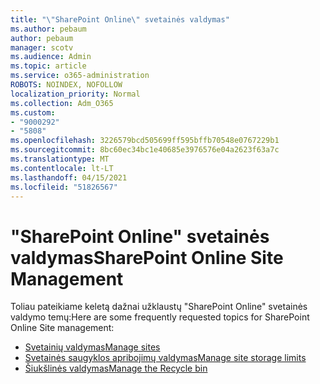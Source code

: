 ```yaml
---
title: "\"SharePoint Online\" svetainės valdymas"
ms.author: pebaum
author: pebaum
manager: scotv
ms.audience: Admin
ms.topic: article
ms.service: o365-administration
ROBOTS: NOINDEX, NOFOLLOW
localization_priority: Normal
ms.collection: Adm_O365
ms.custom:
- "9000292"
- "5808"
ms.openlocfilehash: 3226579bcd505699ff595bffb70548e0767229b1
ms.sourcegitcommit: 8bc60ec34bc1e40685e3976576e04a2623f63a7c
ms.translationtype: MT
ms.contentlocale: lt-LT
ms.lasthandoff: 04/15/2021
ms.locfileid: "51826567"
---
```

# <a name="sharepoint-online-site-management"></a><span data-ttu-id="36aca-102">"SharePoint Online" svetainės valdymas</span><span class="sxs-lookup"><span data-stu-id="36aca-102">SharePoint Online Site Management</span></span>

<span data-ttu-id="36aca-103">Toliau pateikiame keletą dažnai užklaustų "SharePoint Online" svetainės valdymo temų:</span><span class="sxs-lookup"><span data-stu-id="36aca-103">Here are some frequently requested topics for SharePoint Online Site management:</span></span>

- [<span data-ttu-id="36aca-104">Svetainių valdymas</span><span class="sxs-lookup"><span data-stu-id="36aca-104">Manage sites</span></span>](https://docs.microsoft.com/sharepoint/manage-sites-in-new-admin-center)
- [<span data-ttu-id="36aca-105">Svetainės saugyklos apribojimų valdymas</span><span class="sxs-lookup"><span data-stu-id="36aca-105">Manage site storage limits</span></span>](https://docs.microsoft.com/sharepoint/manage-site-collection-storage-limits)
- [<span data-ttu-id="36aca-106">Šiukšlinės valdymas</span><span class="sxs-lookup"><span data-stu-id="36aca-106">Manage the Recycle bin</span></span>](https://support.microsoft.com/office/8a6c2198-910e-42dc-9a9c-bc5bc4f327da)